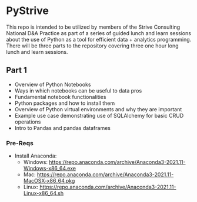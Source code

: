 # PyStrive

This repo is intended to be utilized by members of the Strive Consulting National D&A Practice as part of a series of guided lunch and learn sessions about the use of Python as a tool for efficient data + analytics programming. There will be three parts to the repository covering three one hour long lunch and learn sessions.

## Part 1
  - Overview of Python Notebooks
  - Ways in which notebooks can be useful to data pros
  - Fundamental notebook functionalities
  - Python packages and how to install them
  - Overview of Python virtual environments and why they are important
  - Example use case demonstrating use of SQLAlchemy for basic CRUD operations
  - Intro to Pandas and pandas dataframes

### Pre-Reqs
  - Install Anaconda:
    - Windows: https://repo.anaconda.com/archive/Anaconda3-2021.11-Windows-x86_64.exe
    - Mac: https://repo.anaconda.com/archive/Anaconda3-2021.11-MacOSX-x86_64.pkg
    - Linux: https://repo.anaconda.com/archive/Anaconda3-2021.11-Linux-x86_64.sh
